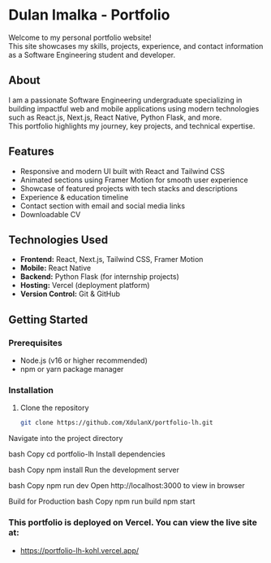 # Dulan Imalka - Portfolio

Welcome to my personal portfolio website!  
This site showcases my skills, projects, experience, and contact information as a Software Engineering student and developer.

## About

I am a passionate Software Engineering undergraduate specializing in building impactful web and mobile applications using modern technologies such as React.js, Next.js, React Native, Python Flask, and more.  
This portfolio highlights my journey, key projects, and technical expertise.

## Features

- Responsive and modern UI built with React and Tailwind CSS  
- Animated sections using Framer Motion for smooth user experience  
- Showcase of featured projects with tech stacks and descriptions  
- Experience & education timeline  
- Contact section with email and social media links  
- Downloadable CV

## Technologies Used

- **Frontend:** React, Next.js, Tailwind CSS, Framer Motion  
- **Mobile:** React Native  
- **Backend:** Python Flask (for internship projects)  
- **Hosting:** Vercel (deployment platform)  
- **Version Control:** Git & GitHub

## Getting Started

### Prerequisites

- Node.js (v16 or higher recommended)  
- npm or yarn package manager

### Installation

1. Clone the repository  
   ```bash
   git clone https://github.com/XdulanX/portfolio-lh.git

Navigate into the project directory

bash
Copy
cd portfolio-lh
Install dependencies

bash
Copy
npm install
Run the development server

bash
Copy
npm run dev
Open http://localhost:3000 to view in browser

Build for Production
bash
Copy
npm run build
npm start

### This portfolio is deployed on Vercel. You can view the live site at:
- https://portfolio-lh-kohl.vercel.app/
